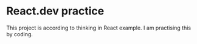 # React.dev practice

This project is according to thinking in React example. I am practising this by coding.
